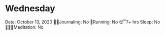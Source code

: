 # Wednesday

Date: October 13, 2020
✍🏼Journaling: No
👟Running: No
😴7+ hrs Sleep: No
🧘🏽‍♀️Meditation: No